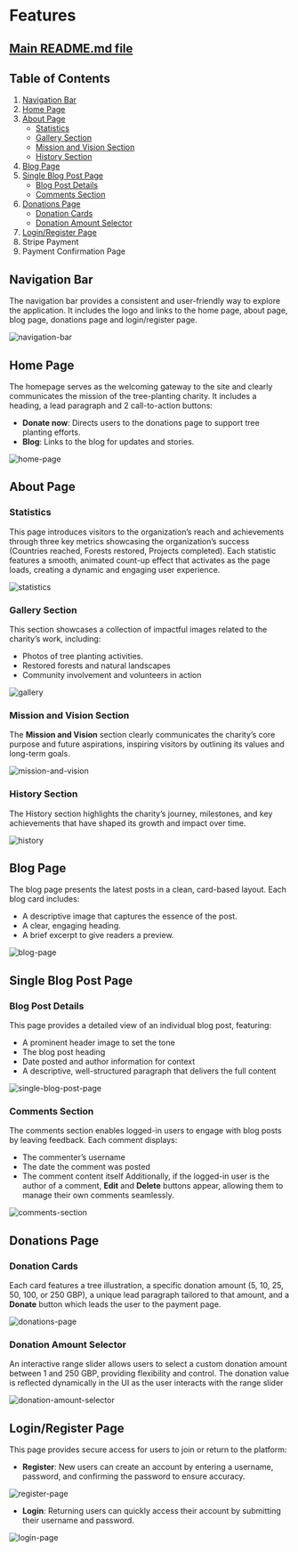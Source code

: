 # Features
## [Main README.md file](https://github.com/FlorinMiron98/ReLeaf/blob/main/README.md)
## Table of Contents
1. [Navigation Bar](#navigation-bar)
2. [Home Page](#home-page)
3. [About Page](#about-page)
   - [Statistics](statistics)
   - [Gallery Section](#gallery-section)
   - [Mission and Vision Section](#mission-and-vision-section)
   - [History Section](#history-section)
4. [Blog Page](#blog-page)
5. [Single Blog Post Page](#single-blog-post-page)
   - [Blog Post Details](#blog-post-details)
   - [Comments Section](#comments-section)
6. [Donations Page](#donations-page)
   - [Donation Cards](#donation-cards)
   - [Donation Amount Selector](#donation-amount-selector)
7. [Login/Register Page](#loginregister-page)
8. Stripe Payment
9. Payment Confirmation Page

## Navigation Bar
The navigation bar provides a consistent and user-friendly way to explore the application. It includes the logo and links to the home page, about page, blog page, donations page and login/register page.

![navigation-bar](https://github.com/user-attachments/assets/51aaa50e-d615-4d07-96ed-4bdd011d3b64)

## Home Page
The homepage serves as the welcoming gateway to the site and clearly communicates the mission of the tree-planting charity. It includes a heading, a lead paragraph and 2 call-to-action buttons:
- **Donate now**: Directs users to the donations page to support tree planting efforts.
- **Blog**: Links to the blog for updates and stories.

![home-page](https://github.com/user-attachments/assets/5f2c2571-11b1-4c3c-b7a3-88927eeaf50a)

## About Page
### Statistics
This page introduces visitors to the organization’s reach and achievements through three key metrics showcasing the organization’s success (Countries reached, Forests restored, Projects completed). Each statistic features a smooth, animated count-up effect that activates as the page loads, creating a dynamic and engaging user experience.

![statistics](https://github.com/user-attachments/assets/edc95048-f7bf-4f79-bc0c-02fdb3ec87fd)

### Gallery Section
This section showcases a collection of impactful images related to the charity’s work, including:
- Photos of tree planting activities.
- Restored forests and natural landscapes
- Community involvement and volunteers in action

![gallery](https://github.com/user-attachments/assets/825286c8-672e-4dc7-858d-388b645db219)

### Mission and Vision Section
The **Mission and Vision** section clearly communicates the charity’s core purpose and future aspirations, inspiring visitors by outlining its values and long-term goals.

![mission-and-vision](https://github.com/user-attachments/assets/a3c795f9-05a7-49f0-950a-c550dc2e1ea5)

### History Section
The History section highlights the charity’s journey, milestones, and key achievements that have shaped its growth and impact over time.

![history](https://github.com/user-attachments/assets/13fd3bdf-2b6f-416d-81fd-2ec8292e045b)

## Blog Page
The blog page presents the latest posts in a clean, card-based layout. Each blog card includes:
- A descriptive image that captures the essence of the post.
- A clear, engaging heading.
- A brief excerpt to give readers a preview.

![blog-page](https://github.com/user-attachments/assets/4e27cdb7-05e2-4992-b64c-e84f951118da)

## Single Blog Post Page
### Blog Post Details
This page provides a detailed view of an individual blog post, featuring:
- A prominent header image to set the tone
- The blog post heading
- Date posted and author information for context
- A descriptive, well-structured paragraph that delivers the full content

![single-blog-post-page](https://github.com/user-attachments/assets/d2dfdb20-c729-4e5a-8a0c-142acd3d10ac)

### Comments Section
The comments section enables logged-in users to engage with blog posts by leaving feedback. Each comment displays:
- The commenter’s username
- The date the comment was posted
- The comment content itself
Additionally, if the logged-in user is the author of a comment, **Edit** and **Delete** buttons appear, allowing them to manage their own comments seamlessly.

![comments-section](https://github.com/user-attachments/assets/410ebcfb-c5ec-4da5-a73a-22401050d513)

## Donations Page
### Donation Cards
Each card features a tree illustration, a specific donation amount (5, 10, 25, 50, 100, or 250 GBP), a unique lead paragraph tailored to that amount, and a **Donate** button which leads the user to the payment page.

![donations-page](https://github.com/user-attachments/assets/dfb8ac13-b236-4a5a-8daf-099354c37234)

### Donation Amount Selector
An interactive range slider allows users to select a custom donation amount between 1 and 250 GBP, providing flexibility and control. The donation value is reflected dynamically in the UI as the user interacts with the range slider

![donation-amount-selector](https://github.com/user-attachments/assets/ae414864-d353-4e08-92a0-0f40742f5f7b)

## Login/Register Page
This page provides secure access for users to join or return to the platform:
- **Register**: New users can create an account by entering a username, password, and confirming the password to ensure accuracy.

![register-page](https://github.com/user-attachments/assets/3330a0ae-9446-4182-bf1d-4fdc7d08e8dd)

- **Login**: Returning users can quickly access their account by submitting their username and password.

![login-page](https://github.com/user-attachments/assets/dcff4182-8c77-4c09-a2a0-92d232a1eba9)

